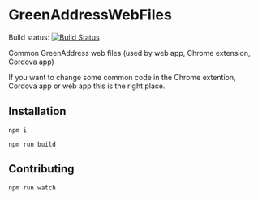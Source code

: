 # GreenAddressWebFiles

Build status: [![Build Status](https://travis-ci.org/greenaddress/GreenAddressWebFiles.png?branch=master)](https://travis-ci.org/greenaddress/GreenAddressWebFiles)

Common GreenAddress web files (used by web app, Chrome extension, Cordova app)

If you want to change some common code in the Chrome extention, Cordova app or web app this is the right place.

## Installation
`npm i`

`npm run build`

## Contributing
`npm run watch`
